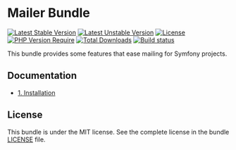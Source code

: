 # Mailer Bundle

[![Latest Stable Version](https://poser.pugx.org/softspring/mailer-bundle/v/stable.svg)](https://packagist.org/packages/softspring/mailer-bundle)
[![Latest Unstable Version](https://poser.pugx.org/softspring/mailer-bundle/v/unstable.svg)](https://packagist.org/packages/softspring/mailer-bundle)
[![License](https://poser.pugx.org/softspring/mailer-bundle/license.svg)](https://packagist.org/packages/softspring/mailer-bundle)
[![PHP Version Require](http://poser.pugx.org/softspring/mailer-bundle/require/php)](https://packagist.org/packages/softspring/mailer-bundle)
[![Total Downloads](https://poser.pugx.org/softspring/mailer-bundle/downloads)](https://packagist.org/packages/softspring/mailer-bundle)
[![Build status](https://github.com/softspring/mailer-bundle/actions/workflows/php.yml/badge.svg?branch=5.1)](https://github.com/softspring/mailer-bundle/actions/workflows/php.yml)

This bundle provides some features that ease mailing for Symfony projects.

## Documentation

* [1. Installation](docs/1_installation.md)

## License

This bundle is under the MIT license. See the complete license in the bundle [LICENSE](LICENSE) file.
